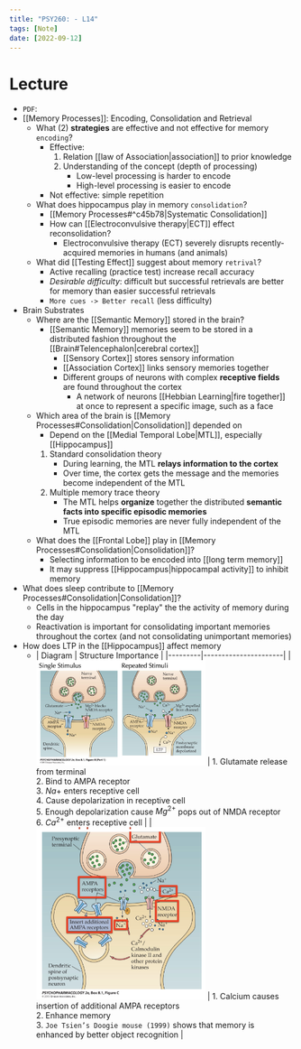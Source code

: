 ```yaml
---
title: "PSY260: - L14"
tags: [Note]
date: [2022-09-12]
---
```



# Lecture

- `PDF`:
- [[Memory Processes]]: Encoding, Consolidation and Retrieval
    - What (2) **strategies** are effective and not effective for memory `encoding`?
        - Effective:
            1. Relation [[law of Association|association]] to prior knowledge
            2. Understanding of the concept (depth of processing)
                - Low-level processing is harder to encode
                - High-level processing is easier to encode
        - Not effective: simple repetition
    - What does hippocampus play in memory `consolidation`?
        - [[Memory Processes#^c45b78|Systematic Consolidation]]
        - How can [[Electroconvulsive therapy|ECT]] effect reconsolidation?
            - Electroconvulsive therapy (ECT) severely disrupts recently-acquired memories in humans (and animals)
    - What did [[Testing Effect]] suggest about memory `retrival`?
        - Active recalling (practice test) increase recall accuracy
        - *Desirable difficulty*: difficult but successful retrievals are better for memory than easier successful retrievals
        - `More cues -> Better recall` (less difficulty)
- Brain Substrates
    - Where are the [[Semantic Memory]] stored in the brain?
        - [[Semantic Memory]] memories seem to be stored in a distributed fashion throughout the [[Brain#Telencephalon|cerebral cortex]]
            - [[Sensory Cortex]] stores sensory information
            - [[Association Cortex]] links sensory memories together
            - Different groups of neurons with complex **receptive fields** are found throughout the cortex
                - A network of neurons [[Hebbian Learning|fire together]] at once to represent a specific image, such as a face
    - Which area of the brain is [[Memory Processes#Consolidation|Consolidation]] depended on
        - Depend on the [[Medial Temporal Lobe|MTL]], especially [[Hippocampus]]
        1. Standard consolidation theory
            - During learning, the MTL **relays information to the cortex**
            - Over time, the cortex gets the message and the memories become independent of the MTL
        2. Multiple memory trace theory
            - The MTL helps **organize** together the distributed **semantic facts into specific episodic memories**
            - True episodic memories are never fully independent of the MTL
    - What does the [[Frontal Lobe]] play in [[Memory Processes#Consolidation|Consolidation]]?
        - Selecting information to be encoded into [[long term memory]]
        - It may suppress [[Hippocampus|hippocampal activity]] to inhibit memory
- What does sleep contribute to [[Memory Processes#Consolidation|Consolidation]]?
    - Cells in the hippocampus "replay" the the activity of memory during the day
    - Reactivation is important for consolidating important memories throughout the cortex (and not consolidating unimportant memories)
- How does LTP in the [[Hippocampus]] affect memory
    - | Diagram | Structure Importance |
    |---------|----------------------|
    | <img src="https://raw.githubusercontent.com/mel10c/image/main/20221210155048.png" width="300"> | 1. Glutamate release from terminal  <br> 2. Bind to AMPA receptor <br> 3. $Na+$ enters receptive cell <br> 4. Cause depolarization in receptive cell <br> 5. Enough depolarization cause $Mg^{2+}$ pops out of NMDA receptor <br> 6. $Ca^{2+}$ enters receptive cell |
    | <img src="https://raw.githubusercontent.com/mel10c/image/main/obsidian20221210155548.png" width="300"/> | 1. Calcium causes insertion of additional AMPA receptors <br> 2. Enhance memory <br> 3. `Joe Tsien’s Doogie mouse (1999)` shows that memory is enhanced by better object recognition |


